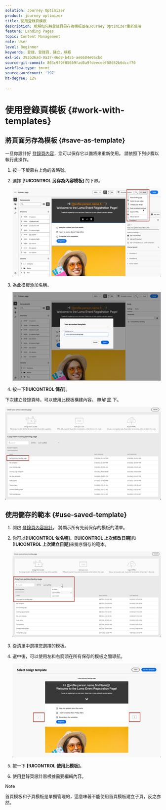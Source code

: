 ```yaml
---
solution: Journey Optimizer
product: journey optimizer
title: 使用登錄頁模板
description: 瞭解如何將登錄頁另存為模板並在Journey Optimizer重新使用
feature: Landing Pages
topic: Content Management
role: User
level: Beginner
keywords: 登錄，登錄頁，建立，模板
exl-id: 393b36ad-0a37-46d9-b455-ae6684e0acbd
source-git-commit: 803c9f9f05669fad0a9fdeeceef58652b6dccf70
workflow-type: tm+mt
source-wordcount: '197'
ht-degree: 12%

---
```


# 使用登錄頁模板 {#work-with-templates}

## 將頁面另存為模板 {#save-as-template}

一旦你設計好 [登錄頁內容](lp-content.md)，您可以保存它以備將來重新使用。 請依照下列步驟以執行此操作。

1. 按一下螢幕右上角的省略號。

1. 選擇 **[!UICONTROL 另存為內容模板]** 的下界。

   ![](assets/lp_designer-save-template.png)

1. 為此模板添加名稱。

   ![](assets/lp_designer-template-name.png)

1. 按一下&#x200B;**[!UICONTROL 儲存]**。

下次建立登錄頁時，可以使用此模板構建內容。 瞭解 [節](#use-saved-template) 下。

![](assets/lp_designer-saved-template.png)

## 使用儲存的範本 {#use-saved-template}

1. 開啟 [登錄頁內容設計](design-lp.md)。 將顯示所有先前保存的模板的清單。

1. 你可以&#x200B;**[!UICONTROL 依名稱]**、**[!UICONTROL 上次修改日期]**&#x200B;和&#x200B;**[!UICONTROL 上次建立日期]**&#x200B;來排序儲存的範本。

   ![](assets/lp_designer-saved-templates.png)

1. 從清單中選擇您選擇的模板。

1. 選中後，可以使用左和右箭頭在所有保存的模板之間導航。

   ![](assets/lp_designer-saved-templates-navigate.png)

1. 按一下 **[!UICONTROL 使用此模板]**。

1. 使用登錄頁設計器根據需要編輯內容。

>[!NOTE]
>
>首頁模板和子頁模板是單獨管理的，這意味著不能使用首頁模板建立子頁，反之亦然。
